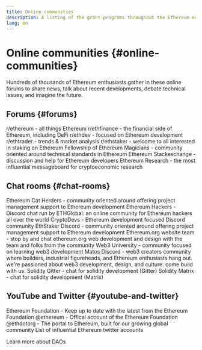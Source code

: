 ```yaml
---
title: Online communities
description: A listing of the grant programs throughout the Ethereum ecosystem.
lang: en
---
```


# Online communities {#online-communities}

Hundreds of thousands of Ethereum enthusiasts gather in these online forums to share news, talk about recent developments, debate technical issues, and imagine the future.

## Forums {#forums}

<SocialListItem socialIcon="reddit"><Link to="https://www.reddit.com/r/ethereum">r/ethereum</Link> - all things Ethereum</SocialListItem>
<SocialListItem socialIcon="reddit"><Link to="https://www.reddit.com/r/ethfinance/">r/ethfinance</Link> - the financial side of Ethereum, including DeFi</SocialListItem>
<SocialListItem socialIcon="reddit"><Link to="https://www.reddit.com/r/ethdev/">r/ethdev</Link> - focused on Ethereum development</SocialListItem>
<SocialListItem socialIcon="reddit"><Link to="https://www.reddit.com/r/ethtrader/">r/ethtrader</Link> - trends & market analysis</SocialListItem>
<SocialListItem socialIcon="reddit"><Link to="https://www.reddit.com/r/ethstaker/">r/ethstaker</Link> - welcome to all interested in staking on Ethereum</SocialListItem>
<SocialListItem socialIcon="webpage"><Link to="https://ethereum-magicians.org">Fellowship of Ethereum Magicians</Link> - community oriented around technical standards in Ethereum</SocialListItem>
<SocialListItem socialIcon="stackExchange"><Link to="https://ethereum.stackexchange.com">Ethereum Stackexchange</Link> - discussion and help for Ethereum developers</SocialListItem>
<SocialListItem socialIcon="webpage"><Link to="https://ethresear.ch">Ethereum Research</Link> - the most influential messageboard for cryptoeconomic research</SocialListItem>

## Chat rooms {#chat-rooms}

<SocialListItem socialIcon="discord"><Link to="https://discord.com/invite/Nz6rtfJ8Cu">Ethereum Cat Herders</Link> - community oriented around offering project management support to Ethereum development</SocialListItem>
<SocialListItem socialIcon="discord"><Link to="https://ethglobal.co/discord">Ethereum Hackers</Link> - Discord chat run by ETHGlobal: an online community for Ethereum hackers all over the world</SocialListItem>
<SocialListItem socialIcon="discord"><Link to="https://discord.gg/5W5tVb3">CryptoDevs</Link> - Ethereum development focused Discord community</SocialListItem>
<SocialListItem socialIcon="discord"><Link to="https://discord.io/ethstaker">EthStaker Discord</Link> - community oriented around offering project management support to Ethereum development</SocialListItem>
<SocialListItem socialIcon="discord"><Link to="https://discord.gg/CetY6Y4">Ethereum.org website team</Link> - stop by and chat ethereum.org web development and design with the team and folks from the community</SocialListItem>
<SocialListItem socialIcon="discord"><Link to="https://discord.gg/ZH5aXDgWEU">Web3 University</Link> - community focused on learning web3 development </SocialListItem>
<SocialListItem socialIcon="discord"><Link to="https://discord.matos.club/">Matos Discord</Link> - web3 creators community where builders, industrial figureheads, and Ethereum enthusiasts hang out. we're passioned about web3 development, design, and culture. come build with us.</SocialListItem>
<SocialListItem socialIcon="webpage"><Link to="https://gitter.im/ethereum/solidity/">Solidity Gitter</Link> - chat for solidity development (Gitter)</SocialListItem>
<SocialListItem socialIcon="webpage"><Link to="https://matrix.to/#/#ethereum_solidity:gitter.im">Solidity Matrix</Link> - chat for solidity development (Matrix)</SocialListItem>

## YouTube and Twitter {#youtube-and-twitter}

<SocialListItem socialIcon="youtube"><Link to="https://www.youtube.com/c/EthereumFoundation">Ethereum Foundation</Link> - Keep up to date with the latest from the Ethereum Foundation</SocialListItem>
<SocialListItem socialIcon="twitter"><Link to="https://twitter.com/ethereum">@ethereum</Link> - Offical account of the Ethereum Foundation</SocialListItem>
<SocialListItem socialIcon="twitter"><Link to="https://twitter.com/ethdotorg">@ethdotorg</Link> - The portal to Ethereum, built for our growing global community</SocialListItem>
<SocialListItem socialIcon="webpage"><Link to="https://hive.one/c/ethereum?page=1">List of influential Ethereum twitter accounts</Link></SocialListItem>

<Divider />

<Callout emoji=":classical_building:" titleKey="page-community-daos-callout-title" descriptionKey="page-community-daos-callout-description">
  <div>
    <ButtonLink to="/community/get-involved/#decentralized-autonomous-organizations-daos">
      Learn more about DAOs
    </ButtonLink>
  </div>
</Callout>
